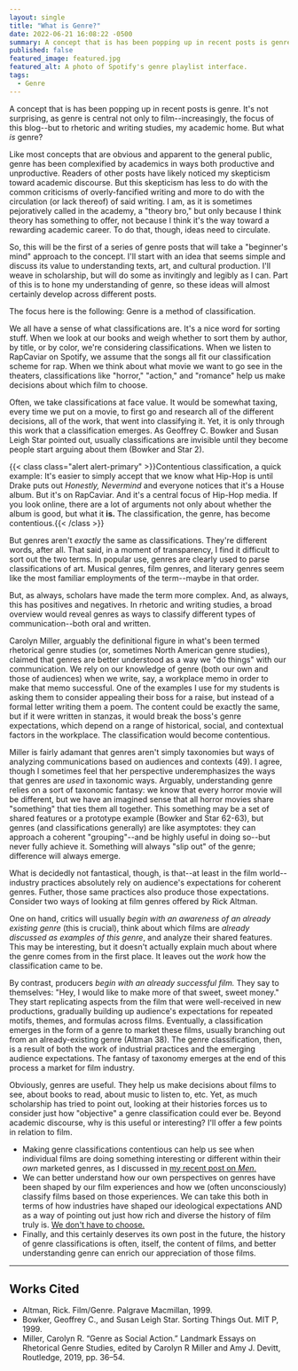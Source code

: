 ```yaml
---
layout: single
title: "What is Genre?"
date: 2022-06-21 16:08:22 -0500
summary: A concept that is has been popping up in recent posts is genre. It's not surprising, as genre is central not only to film--increasingly, the focus of this blog--but to rhetoric and writing studies, my academic home. But what *is* genre?
published: false
featured_image: featured.jpg
featured_alt: A photo of Spotify's genre playlist interface.
tags:
  - Genre
---
```




A concept that is has been popping up in recent posts is genre. It's not surprising, as genre is central not only to film--increasingly, the focus of this blog--but to rhetoric and writing studies, my academic home. But what *is* genre?

Like most concepts that are obvious and apparent to the general public, genre has been complexified by academics in ways both productive and unproductive. Readers of other posts have likely noticed my skepticism toward academic discourse. But this skepticism has less to do with the common criticisms of overly-fancified writing and more to do with the circulation (or lack thereof) of said writing. I am, as it is sometimes pejoratively called in the academy, a "theory bro," but only because I think theory has something to offer, not because I think it's the way toward a rewarding academic career. To do that, though, ideas need to circulate.

So, this will be the first of a series of genre posts that will take a "beginner's mind" approach to the concept. I'll start with an idea that seems simple and discuss its value to understanding texts, art, and cultural production. I'll weave in scholarship, but will do some as invitingly and legibly as I can. Part of this is to hone my understanding of genre, so these ideas will almost certainly develop across different posts.

The focus here is the following: Genre is a method of classification.

We all have a sense of what classifications are. It's a nice word for sorting stuff. When we look at our books and weigh whether to sort them by author, by title, or by color, we're considering classifications. When we listen to RapCaviar on Spotify, we assume that the songs all fit our classification scheme for rap. When we think about what movie we want to go see in the theaters, classifications like "horror," "action," and "romance" help us make decisions about which film to choose.

Often, we take classifications at face value. It would be somewhat taxing, every time we put on a movie, to first go and research all of the different decisions, all of the work, that went into classifying it. Yet, it is only through this work that a classification emerges. As Geoffrey C. Bowker and Susan Leigh Star pointed out, usually classifications are invisible until they become people start arguing about them (Bowker and Star 2).

{{< class class="alert alert-primary" >}}Contentious classification, a quick example: It's easier to simply accept that we know what Hip-Hop is until Drake puts out <cite>Honestly, Nevermind</cite> and everyone notices that it's a House album. But it's on RapCaviar. And it's a central focus of Hip-Hop media. If you look online, there are a lot of arguments not only about whether the album is good, but what it <strong>is.</strong> The classification, the genre, has become contentious.{{< /class >}}

But genres aren't *exactly* the same as classifications. They're different words, after all. That said, in a moment of transparency, I find it difficult to sort out the two terms. In popular use, genres are clearly used to parse classifications of art. Musical genres, film genres, and literary genres seem like the most familiar employments of the term--maybe in that order.

But, as always, scholars have made the term more complex. And, as always, this has positives and negatives. In rhetoric and writing studies, a broad overview would reveal genres as ways to classify different types of communication--both oral and written.

Carolyn Miller, arguably the definitional figure in what's been termed rhetorical genre studies (or, sometimes North American genre studies), claimed that genres are better understood as a way we "do things" with our communication. We rely on our knowledge of genre (both our own and those of audiences) when we write, say, a workplace memo in order to make that memo successful. One of the examples I use for my students is asking them to consider appealing their boss for a raise, but instead of a formal letter writing them a poem. The content could be exactly the same, but if it were written in stanzas, it would break the boss's genre expectations, which depend on a range of historical, social, and contextual factors in the workplace. The classification would become contentious.

Miller is fairly adamant that genres aren't simply taxonomies but ways of analyzing communications based on audiences and contexts (49). I agree, though I sometimes feel that her perspective underemphasizes the ways that genres are *used* in taxonomic ways. Arguably, understanding genre relies on a sort of taxonomic fantasy: we know that every horror movie will be different, but we have an imagined sense that all horror movies share "something" that ties them all together. This something may be a set of shared features or a prototype example (Bowker and Star 62-63), but genres (and classifications generally) are like asymptotes: they can approach a coherent "grouping"--and be highly useful in doing so--but never fully achieve it. Something will always "slip out" of the genre; difference will always emerge.

What is decidedly not fantastical, though, is that--at least in the film world--industry practices absolutely rely on audience's expectations for coherent genres. Futher, those same practices also produce those expectations. Consider two ways of looking at film genres offered by Rick Altman.

One on hand, critics will usually *begin with an awareness of an already existing genre* (this is crucial), think about which films are *already discussed as examples of this genre*, and analyze their shared features. This may be interesting, but it doesn't actually explain much about where the genre comes from in the first place. It leaves out the *work* how the classification came to be.

By contrast, producers *begin with an already successful film.* They say to themselves: "Hey, I would like to make more of that sweet, sweet money." They start replicating aspects from the film that were well-received in new productions, gradually building up audience's expectations for repeated motifs, themes, and formulas across films. Eventually, a classification emerges in the form of a genre to market these films, usually branching out from an already-existing genre (Altman 38). The genre classification, then, is a result of both the work of industrial practices and the emerging audience expectations. The fantasy of taxonomy emerges at the end of this process a market for film industry.

Obviously, genres are useful. They help us make decisions about films to see, about books to read, about music to listen to, etc. Yet, as much scholarship has tried to point out, looking at their histories forces us to consider just how "objective" a genre classification could ever be. Beyond academic discourse, why is this useful or interesting? I'll offer a few points in relation to film.

- Making genre classifications contentious can help us see when individual films are doing something interesting or different within their *own* marketed genres, as I discussed in [my recent post on *Men*.](/posts/2022-06-05-men/)
- We can better understand how our own perspectives on genres have been shaped by our film experiences and how we (often unconsciously) classify films based on those experiences. We can take this both in terms of how industries have shaped our ideological expectations AND as a way of pointing out just how rich and diverse the history of film truly is. [We don't have to choose.](/film/heroes-ritual-ideology/)
- Finally, and this certainly deserves its own post in the future, the history of genre classifications is often, itself, the content of films, and better understanding genre can enrich our appreciation of those films.

-----------

## Works Cited

- Altman, Rick. Film/Genre. Palgrave Macmillan, 1999.
- Bowker, Geoffrey C., and Susan Leigh Star. Sorting Things Out. MIT P, 1999.
- Miller, Carolyn R. “Genre as Social Action.” Landmark Essays on Rhetorical Genre Studies, edited by Carolyn R Miller and Amy J. Devitt, Routledge, 2019, pp. 36–54.
